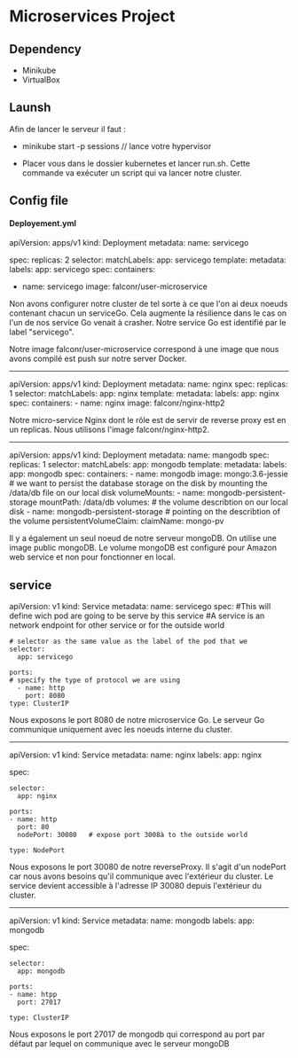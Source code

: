 # Microservices Project



## Dependency 

* Minikube 
* VirtualBox


## Launsh 

Afin de lancer le serveur il faut :

* minikube start -p sessions // lance votre hypervisor 


* Placer vous dans le dossier kubernetes et lancer run.sh. Cette commande va exécuter un script qui va lancer notre cluster. 

## Config file 




#### Deployement.yml 




apiVersion: apps/v1
kind: Deployment
metadata:
    name: servicego

spec:
 replicas: 2
 selector:
  matchLabels:
   app: servicego
 template:
  metadata:
   labels:
    app: servicego
  spec:
   containers:
   - name: servicego
     image: falconr/user-microservice




Non avons configurer notre cluster de tel sorte à ce que l'on ai deux noeuds contenant chacun un serviceGo. Cela augmente la résilience dans le cas on l'un de nos service 
Go venait à crasher. Notre service Go est identifié par le label "servicego".

Notre image falconr/user-microservice correspond à une image que nous avons compilé est push sur notre server Docker.

---

apiVersion: apps/v1
kind: Deployment
metadata:
  name: nginx
spec:
  replicas: 1
  selector:
    matchLabels:
      app: nginx
  template:
      metadata:
        labels:
          app: nginx
      spec:
        containers:
        - name: nginx
          image: falconr/nginx-http2


Notre micro-service Nginx dont le rôle est de servir de reverse proxy est en un replicas. Nous utilisons l'image falconr/nginx-http2. 

---

apiVersion: apps/v1
kind: Deployment
metadata:
 name: mangodb 
spec:
 replicas: 1
 selector:
  matchLabels:
   app: mongodb
 template:
   metadata:
    labels:
     app: mongodb
   spec:
    containers:
    - name: mongodb
      image: mongo:3.6-jessie
     # we want to persist the database storage on the disk by mounting the /data/db file on our local disk 
      volumeMounts:
      - name: mongodb-persistent-storage
        mountPath: /data/db
    volumes: # the volume describtion on our local disk 
    - name: mongodb-persistent-storage
    # pointing on the describtion of the volume 
      persistentVolumeClaim:
         claimName: mongo-pv


Il y a également un seul noeud de notre serveur mongoDB. On utilise une image public mongoDB. Le volume mongoDB est configuré pour Amazon web service et non pour fonctionner en local.  







## service 

apiVersion: v1
kind: Service
metadata:
    name: servicego
spec:
    #This will define wich pod are going to be serve by this service
    #A service is an network endpoint for other service or for the outside world 
    
    # selector as the same value as the label of the pod that we  
    selector:
      app: servicego
      
    ports:
    # specify the type of protocol we are using 
      - name: http
        port: 8080
    type: ClusterIP 


Nous exposons le port 8080 de notre microservice Go. Le serveur Go communique uniquement avec les noeuds interne du cluster. 



--- 

apiVersion: v1
kind: Service
metadata:
    name: nginx
    labels:
      app: nginx


spec:

    selector:
      app: nginx
    
    ports:
    - name: http
      port: 80
      nodePort: 30080   # expose port 3008à to the outside world 

    type: NodePort
    
    
Nous exposons le port 30080 de notre reverseProxy. Il s'agit d'un nodePort car nous avons besoins qu'il communique avec l'extérieur du cluster. Le service devient 
accessible à l'adresse IP 30080 depuis l'extérieur du cluster.  

--- 

apiVersion: v1
kind: Service 
metadata:
    name: mongodb
    labels:
      app: mongodb

spec:

    selector:
      app: mongodb
    
    ports:
    - name: htpp
      port: 27017

    type: ClusterIP

Nous exposons le port 27017 de mongodb qui correspond au port par défaut par lequel on communique avec le serveur mongoDB













